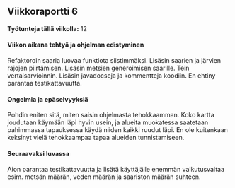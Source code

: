## Viikkoraportti 6

**Työtunteja tällä viikolla:** 12

#### Viikon aikana tehtyä ja ohjelman edistyminen

Refaktoroin saaria luovaa funktiota siistimmäksi. Lisäsin saarien ja järvien rajojen piirtämisen. Lisäsin metsien generoimisen saarille. Tein vertaisarvioinnin. Lisäsin javadocseja ja kommentteja koodiin. En ehtiny parantaa testikattavuutta.

#### Ongelmia ja epäselvyyksiä

Pohdin eniten sitä, miten saisin ohjelmasta tehokkaamman. Koko kartta joudutaan käymään läpi hyvin usein, ja alueita muokatessa saatetaan pahimmassa tapauksessa käydä niiden kaikki ruudut läpi. En ole kuitenkaan keksinyt vielä tehokkaampaa tapaa alueiden tunnistamiseen.

#### Seuraavaksi luvassa

Aion parantaa testikattavuutta ja lisätä käyttäjälle enemmän vaikutusvaltaa esim. metsän määrän, veden määrän ja saariston määrän suhteen.